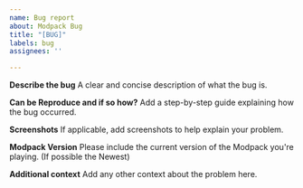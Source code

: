 ```yaml
---
name: Bug report
about: Modpack Bug
title: "[BUG]"
labels: bug
assignees: ''

---
```


**Describe the bug**
A clear and concise description of what the bug is.

**Can be Reproduce and if so how?**
Add a step-by-step guide explaining how the bug occurred.

**Screenshots**
If applicable, add screenshots to help explain your problem.

**Modpack Version**
Please include the current version of the Modpack you're playing.
(If possible the Newest)

**Additional context**
Add any other context about the problem here.
